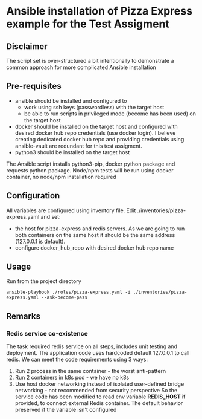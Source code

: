 # Ansible installation of Pizza Express example for the Test Assigment

## Disclaimer
The script set is over-structured a bit intentionally to demonstrate a common
 approach for more complicated Ansible installation

## Pre-requisites

- ansible should be installed and configured to
    - work using ssh keys (passwordless) with the target host
    - be able to run scripts in privileged mode (become has been used) on the target host
- docker should be installed on the target host and configured with desired docker hub repo credentials (use docker login). I believe creating dedicated docker hub repo and providing credentials using ansible-vault are redundant for this test assigment.
- python3 should be installed on the target host

The Ansible script installs python3-pip, docker python package and requests python package. Node/npm tests will be run using docker container, no node/npm installation required


## Configuration

All variables are configured using inventory file. 
Edit ./inventories/pizza-express.yaml and set:
- the host for pizza-express and redis servers.
As we are going to run both containers on the same host it should be the same address 
(127.0.0.1 is default).
- configure docker_hub_repo with desired docker hub repo name

## Usage

Run from the project directory
```
ansible-playbook ./roles/pizza-express.yaml -i ./inventories/pizza-express.yaml --ask-become-pass
```

## Remarks

### Redis service co-existence 

The task required redis service on all steps, includes unit testing and deployment.
The application code uses hardcoded default 127.0.0.1 to call redis.
We can meet the code requirements using 3 ways:
1. Run 2 process in the same container - the worst anti-pattern
2. Run 2 containers in k8s pod - we have no k8s
3. Use host docker networking instead of isolated user-defined bridge networking - not recommended from security perspective
So the service code has been modified to read env variable **REDIS_HOST** if provided, to connect external
Redis container. The default behavior preserved if the variable isn't configured
